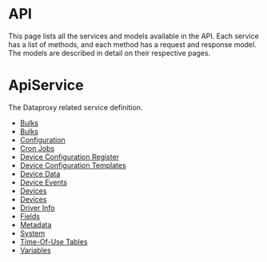 # API

This page lists all the services and models available in the API. Each service has a list of methods, and each method has a request and response model. The models are described in detail on their respective pages.

# ApiService

The Dataproxy related service definition.

- [Bulks](service-bulks-apiservice.md)
- [Bulks](service-bulks-apiservice.md)
- [Configuration](service-configuration-apiservice.md)
- [Cron Jobs](service-cron-jobs-apiservice.md)
- [Device Configuration Register](service-device-configuration-register-apiservice.md)
- [Device Configuration Templates](service-device-configuration-templates-apiservice.md)
- [Device Data](service-device-data-apiservice.md)
- [Device Events](service-device-events-apiservice.md)
- [Devices](service-devices-apiservice.md)
- [Devices](service-devices-apiservice.md)
- [Driver Info](service-driver-info-apiservice.md)
- [Fields](service-fields-apiservice.md)
- [Metadata](service-metadata-apiservice.md)
- [System](service-system-apiservice.md)
- [Time-Of-Use Tables](service-time-of-use-tables-apiservice.md)
- [Variables](service-variables-apiservice.md)
